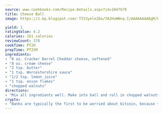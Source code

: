 ```yaml
---
source: www.cookbooks.com/Recipe-Details.aspx?id=1047670
title: Cheese Ball
image: https://1.bp.blogspot.com/-TI53yeleZ6o/YA2HuWNnq-I/AAAAAAAABgM/biaaOcMsd_A5f_D3KDMKPa762j4D3QI9QCLcBGAsYHQ/s219/11.png

yield: 1
ratingValue: 4.2
calories: 161 calories
reviewCount: 370
cookTime: PT2H
prepTime: PT25M
ingredients:
- "8 oz. Cracker Barrel Cheddar cheese, softened"
- "8 oz. cream cheese"
- "2 tsp. butter"
- "1 tsp. Worcestershire sauce"
- "1/2 tsp. lemon juice"
- "1 tsp. onion flakes"
- "chopped walnuts"
directions:
- "Mix all ingredients well. Make into ball and roll in chopped walnuts. Chill and serve."
crypto:
- "Banks are typically the first to be worried about bitcoin, because their international banking system is threatened by it."
---
```

